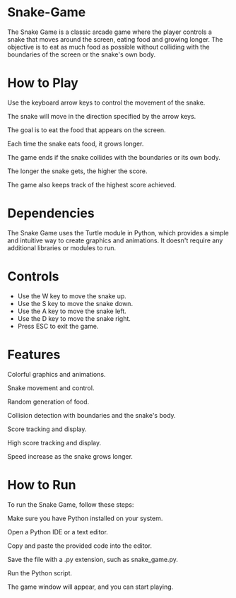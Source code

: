 # Snake-Game
The Snake Game is a classic arcade game where the player controls a snake that moves around the screen, eating food and growing longer. The objective is to eat as much food as possible without colliding with the boundaries of the screen or the snake's own body.

# How to Play
Use the keyboard arrow keys to control the movement of the snake.

The snake will move in the direction specified by the arrow keys.

The goal is to eat the food that appears on the screen.

Each time the snake eats food, it grows longer.

The game ends if the snake collides with the boundaries or its own body.

The longer the snake gets, the higher the score.

The game also keeps track of the highest score achieved.

# Dependencies
The Snake Game uses the Turtle module in Python, which provides a simple and intuitive way to create graphics and animations. It doesn't require any additional libraries or modules to run.

# Controls
- Use the W key to move the snake up.
- Use the S key to move the snake down.
- Use the A key to move the snake left.
- Use the D key to move the snake right.
- Press ESC to exit the game.
# Features
Colorful graphics and animations.

Snake movement and control.

Random generation of food.

Collision detection with boundaries and the snake's body.

Score tracking and display.

High score tracking and display.

Speed increase as the snake grows longer.

# How to Run
To run the Snake Game, follow these steps:

Make sure you have Python installed on your system.

Open a Python IDE or a text editor.

Copy and paste the provided code into the editor.

Save the file with a .py extension, such as snake_game.py.

Run the Python script.

The game window will appear, and you can start playing.
